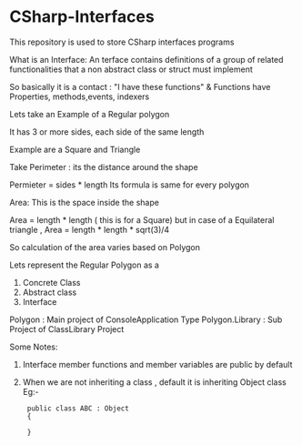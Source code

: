 # CSharp-Interfaces
This repository is used to store CSharp interfaces programs

What is an Interface:
An terface contains definitions of a group of related functionalities that a non abstract class or struct must implement

So basically it is a contact :
 "I have these functions"
 &
 Functions have Properties, methods,events, indexers
 
 Lets take an Example of a Regular polygon
 
  It has 3 or more sides, each side of the same length
  
  Example are a Square and Triangle 
  
  Take Perimeter : its the distance around the shape
  
  Permieter = sides * length
   Its formula is same for every polygon
   
  Area: This is the space inside the shape
  
  Area = length * length ( this is for a Square)
  but in case of a Equilateral triangle , Area = length * length * sqrt(3)/4
  
  So calculation of the area varies based on Polygon
  
 
 Lets represent the Regular Polygon as a 
 
 1. Concrete Class
 2. Abstract class
 3. Interface

Polygon : Main project of ConsoleApplication Type
Polygon.Library : Sub Project of ClassLibrary Project

Some Notes:

1. Interface member functions and member variables are public by default
2. When we are not inheriting a class , default it is inheriting Object class
   Eg:- 
   
        public class ABC : Object
        {
        
        }

  
  
